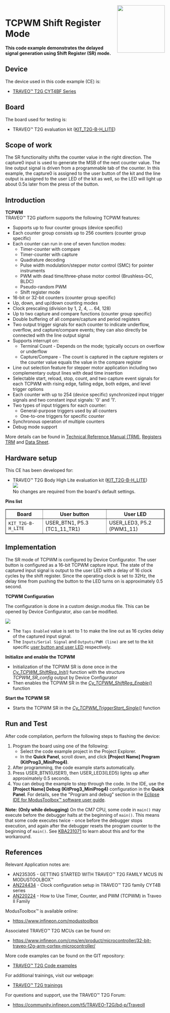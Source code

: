 <img src="./images/IFX_LOGO_600.gif" align="right" width="150"/>

# TCPWM Shift Register Mode

**This code example demonstrates the delayed signal generation using Shift Register (SR) mode.**  

## Device

The device used in this code example (CE) is:
- [TRAVEO™ T2G CYT4BF Series](https://www.infineon.com/cms/en/product/microcontroller/32-bit-traveo-t2g-arm-cortex-microcontroller/32-bit-traveo-t2g-arm-cortex-for-body/traveo-t2g-cyt4bf-series/)

## Board

The board used for testing is:
- TRAVEO™ T2G evaluation kit ([KIT_T2G-B-H_LITE](https://www.infineon.com/cms/en/product/evaluation-boards/kit_t2g-b-h_lite/))

## Scope of work

The SR functionality shifts the counter value in the right direction. The capture0 input is used to generate the MSB of the next counter value. The line output signal is driven from a programmable tab of the counter. In this example, the capture0 is assigned to the user button of the kit and the line output is assigned to the user LED of the kit as well, so the LED will light up about 0.5s later from the press of the button.

## Introduction  

**TCPWM**  
TRAVEO™ T2G platform supports the following TCPWM features:

- Supports up to four counter groups (device specific)
- Each counter group consists up to 256 counters (counter group specific)
- Each counter can run in one of seven function modes:
    - Timer-counter with compare
    - Timer-counter with capture
    - Quadrature decoding
    - Pulse width modulation/stepper motor control (SMC) for pointer instruments
    - PWM with dead time/three-phase motor control (Brushless-DC, BLDC)
    - Pseudo-random PWM
    - Shift register mode
- 16-bit or 32-bit counters (counter group specific)
- Up, down, and up/down counting modes
- Clock prescaling (division by 1, 2, 4, ... 64, 128)
- Up to two capture and compare functions (counter group specific)
- Double buffering of all compare/capture and period registers
- Two output trigger signals for each counter to indicate underflow, overflow, and capture/compare events; they can also directly be connected with the line output signal
- Supports interrupt on:
    - Terminal Count - Depends on the mode; typically occurs on overflow or underflow
    - Capture/Compare - The count is captured in the capture registers or the counter value equals the value in the compare register
- Line out selection feature for stepper motor application including two complementary output lines with dead time insertion
- Selectable start, reload, stop, count, and two capture event signals for each TCPWM with rising edge, falling edge, both edges, and level trigger options
- Each counter with up to 254 (device specific) synchronized input trigger signals and two constant input signals: '0' and '1'.
- Two types of input triggers for each counter: 
    - General-purpose triggers used by all counters 
    - One-to-one triggers for specific counter
- Synchronous operation of multiple counters
- Debug mode support

More details can be found in [Technical Reference Manual (TRM)](https://www.infineon.com/dgdl/?fileId=5546d4627600a6bc017600bfae720007), [Registers TRM](https://www.infineon.com/dgdl/?fileId=5546d4627600a6bc017600be2aef0004) and [Data Sheet](https://www.infineon.com/dgdl/?fileId=5546d46275b79adb0175dc8387f93228).

## Hardware setup

This CE has been developed for:
- TRAVEO™ T2G Body High Lite evaluation kit ([KIT_T2G-B-H_LITE](https://www.infineon.com/cms/en/product/evaluation-boards/kit_t2g-b-h_lite/))<BR>
<img src="./images/KIT_T2G-B-H_LITE.gif"/><BR>
No changes are required from the board's default settings.

<a id="pins-list"></a>

**Pins list**
<table border="1" style="border-collapse: collapse">
<thead><tr>
<th>Board</th><th>User button</th><th>User LED</th></tr></thead>
<tbody>
<tr><td><code>KIT_T2G-B-H_LITE</code></td><td>USER_BTN1, P5.3 (TC1_11_TR1)</td><td>USER_LED3, P5.2 (PWM1_11)</td></tr>
</tbody>
</table>

## Implementation

The SR mode of TCPWM is configured by Device Configurator. The user button is configured as a 16-bit TCPWM capture input. The state of the captured input signal is output to the user LED with a delay of 16 clock cycles by the shift register. Since the operating clock is set to 32Hz, the delay time from pushing the button to the LED turns on is approximately 0.5 second.

**TCPWM Configuration**

The configuration is done in a custom design.modus file. This can be opened by Device Configurator, also can be modified.

![](images/tcpwm_sr_parameters.jpg)

- The `Taps Enabled` value is set to 1 to make the line out as 16 cycles delay of the captured input signal.
- The `Inputs/Serial Signal` and `Outputs/PWM (line)` are set to the kit specific [user button and user LED](#pins-list) respectively.

**Initialize and enable the TCPWM**

- Initialization of the TCPWM SR is done once in the <a href="https://infineon.github.io/mtb-pdl-cat1/pdl_api_reference_manual/html/group__group__tcpwm__functions__shiftreg.html#gac0b638d2ea8e28da947179477295d40b"><i>Cy_TCPWM_ShiftReg_Init()</i></a> function with the structure *TCPWM_SR_config* output by Device Configurator
- Then enables the TCPWM SR in the <a href="https://infineon.github.io/mtb-pdl-cat1/pdl_api_reference_manual/html/group__group__tcpwm__functions__shiftreg.html#ga66d1c366130d20469af69a2d41016727"><i>Cy_TCPWM_ShiftReg_Enable()</i></a> function

**Start the TCPWM SR**

- Starts the TCPWM SR in the <a href="https://infineon.github.io/mtb-pdl-cat1/pdl_api_reference_manual/html/group__group__tcpwm__functions__common.html#gaafe86ec440bec9a2c23392f289cc3a8b"><i>Cy_TCPWM_TriggerStart_Single()</i></a> function

## Run and Test

After code compilation, perform the following steps to flashing the device:

1. Program the board using one of the following:
    - Select the code example project in the Project Explorer.
    - In the **Quick Panel**, scroll down, and click **[Project Name] Program (KitProg3_MiniProg4)**.
2. After programming, the code example starts automatically.
3. Press USER_BTN1(USER1), then USER_LED3(LED5) lights up after approximately 0.5 seconds.
4. You can debug the example to step through the code. In the IDE, use the **[Project Name] Debug (KitProg3_MiniProg4)** configuration in the **Quick Panel**. For details, see the "Program and debug" section in the [Eclipse IDE for ModusToolbox™ software user guide](https://www.cypress.com/MTBEclipseIDEUserGuide).

**Note:** **(Only while debugging)** On the CM7 CPU, some code in `main()` may execute before the debugger halts at the beginning of `main()`. This means that some code executes twice - once before the debugger stops execution, and again after the debugger resets the program counter to the beginning of `main()`. See [KBA231071](https://community.cypress.com/docs/DOC-21143) to learn about this and for the workaround.


## References  

Relevant Application notes are:
- AN235305 - GETTING STARTED WITH TRAVEO™ T2G FAMILY MCUS IN MODUSTOOLBOX™
- [AN224434](https://www.infineon.com/dgdl/?fileId=8ac78c8c7cdc391c017d0d3a71ec674a) - Clock configuration setup in TRAVEO™ T2G family CYT4B series
- [AN220224](https://www.infineon.com/dgdl/?fileId=8ac78c8c7cdc391c017d0d3a800a6752) - How to Use Timer, Counter, and PWM (TCPWM) in Traveo II Family

ModusToolbox™ is available online:
- <https://www.infineon.com/modustoolbox>

Associated TRAVEO™ T2G MCUs can be found on:
- <https://www.infineon.com/cms/en/product/microcontroller/32-bit-traveo-t2g-arm-cortex-microcontroller/>

More code examples can be found on the GIT repository:
- [TRAVEO™ T2G Code examples](https://github.com/orgs/Infineon/repositories?q=mtb-t2g-&type=all&language=&sort=)

For additional trainings, visit our webpage:  
- [TRAVEO™ T2G trainings](https://www.infineon.com/cms/en/product/microcontroller/32-bit-traveo-t2g-arm-cortex-microcontroller/32-bit-traveo-t2g-arm-cortex-for-body/traveo-t2g-cyt4bf-series/#!trainings)

For questions and support, use the TRAVEO™ T2G Forum:  
- <https://community.infineon.com/t5/TRAVEO-T2G/bd-p/TraveoII>  
